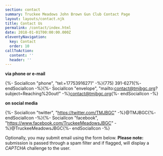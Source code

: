 ```yaml
---
section: contact
summary: Truckee Meadows John Brown Gun Club Contact Page
layout: layouts/contact.njk
title: Contact Us
permalink: /contact/index.html
date: 2018-01-01T00:00:00.000Z
eleventyNavigation:
  key: Contact
  order: 10
callToAction:
  content: ''
  header: ''
---
```

<p class="text-lg"><strong>via phone or e-mail</strong></p>

{%- SocialIcon "phone", "tel:+17753916271" -%}(775) 391-6271{%- endSocialIcon -%}{%- SocialIcon "envelope", "mailto:contact@tmjbgc.org?subject=Reaching%20out!" -%}contact@tmjbgc.org{%- endSocialIcon -%}

<p class="text-lg"><strong>on social media</strong></p>

{%- SocialIcon "twitter", "https://twitter.com/TMJBGC" -%}@TMJBGC{%- endSocialIcon -%}{%- SocialIcon "facebook", "https://www.facebook.com/TruckeeMeadowsJBGC" -%}@TruckeeMeadowsJBGC{%- endSocialIcon -%}

<p>Optionally, you may submit email using the form below. <span style="font-weight:bold;">Please note:</span> submission is passed through a spam filter and if flagged, will display a <span style="font-style:italic;">CAPTCHA</span> challenge to the user.</p>